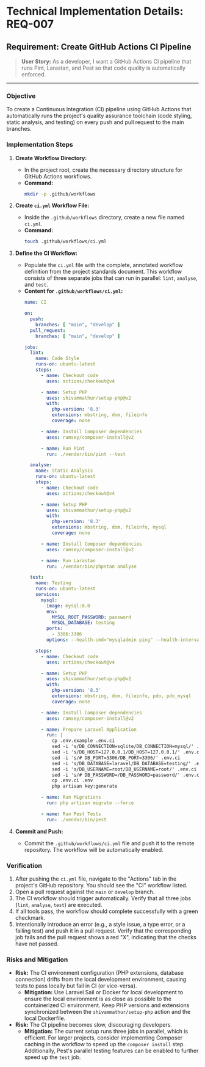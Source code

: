 # **Technical Implementation Details: REQ-007**

## **Requirement: Create GitHub Actions CI Pipeline**

> **User Story:** As a developer, I want a GitHub Actions CI pipeline that runs Pint, Larastan, and Pest so that code quality is automatically enforced.

---

### **Objective**

To create a Continuous Integration (CI) pipeline using GitHub Actions that automatically runs the project's quality assurance toolchain (code styling, static analysis, and testing) on every push and pull request to the main branches.

### **Implementation Steps**

1.  **Create Workflow Directory:**
    *   In the project root, create the necessary directory structure for GitHub Actions workflows.
    *   **Command:**
        ```bash
        mkdir -p .github/workflows
        ```

2.  **Create `ci.yml` Workflow File:**
    *   Inside the `.github/workflows` directory, create a new file named `ci.yml`.
    *   **Command:**
        ```bash
        touch .github/workflows/ci.yml
        ```

3.  **Define the CI Workflow:**
    *   Populate the `ci.yml` file with the complete, annotated workflow definition from the project standards document. This workflow consists of three separate jobs that can run in parallel: `lint`, `analyse`, and `test`.
    *   **Content for `.github/workflows/ci.yml`:**
        ```yaml
        name: CI

        on:
          push:
            branches: [ "main", "develop" ]
          pull_request:
            branches: [ "main", "develop" ]

        jobs:
          lint:
            name: Code Style
            runs-on: ubuntu-latest
            steps:
              - name: Checkout code
                uses: actions/checkout@v4

              - name: Setup PHP
                uses: shivammathur/setup-php@v2
                with:
                  php-version: '8.3'
                  extensions: mbstring, dom, fileinfo
                  coverage: none

              - name: Install Composer dependencies
                uses: ramsey/composer-install@v2

              - name: Run Pint
                run: ./vendor/bin/pint --test

          analyse:
            name: Static Analysis
            runs-on: ubuntu-latest
            steps:
              - name: Checkout code
                uses: actions/checkout@v4

              - name: Setup PHP
                uses: shivammathur/setup-php@v2
                with:
                  php-version: '8.3'
                  extensions: mbstring, dom, fileinfo, mysql
                  coverage: none

              - name: Install Composer dependencies
                uses: ramsey/composer-install@v2

              - name: Run Larastan
                run: ./vendor/bin/phpstan analyse

          test:
            name: Testing
            runs-on: ubuntu-latest
            services:
              mysql:
                image: mysql:8.0
                env:
                  MYSQL_ROOT_PASSWORD: password
                  MYSQL_DATABASE: testing
                ports:
                  - 3306:3306
                options: --health-cmd="mysqladmin ping" --health-interval=10s --health-timeout=5s --health-retries=3

            steps:
              - name: Checkout code
                uses: actions/checkout@v4

              - name: Setup PHP
                uses: shivammathur/setup-php@v2
                with:
                  php-version: '8.3'
                  extensions: mbstring, dom, fileinfo, pdo, pdo_mysql
                  coverage: none

              - name: Install Composer dependencies
                uses: ramsey/composer-install@v2

              - name: Prepare Laravel Application
                run: |
                  cp .env.example .env.ci
                  sed -i 's/DB_CONNECTION=sqlite/DB_CONNECTION=mysql/' .env.ci
                  sed -i 's/DB_HOST=127.0.0.1/DB_HOST=127.0.0.1/' .env.ci
                  sed -i 's/# DB_PORT=3306/DB_PORT=3306/' .env.ci
                  sed -i 's/DB_DATABASE=laravel/DB_DATABASE=testing/' .env.ci
                  sed -i 's/DB_USERNAME=root/DB_USERNAME=root/' .env.ci
                  sed -i 's/# DB_PASSWORD=/DB_PASSWORD=password/' .env.ci
                  cp .env.ci .env
                  php artisan key:generate

              - name: Run Migrations
                run: php artisan migrate --force

              - name: Run Pest Tests
                run: ./vendor/bin/pest
        ```

4.  **Commit and Push:**
    *   Commit the `.github/workflows/ci.yml` file and push it to the remote repository. The workflow will be automatically enabled.

### **Verification**

1.  After pushing the `ci.yml` file, navigate to the "Actions" tab in the project's GitHub repository. You should see the "CI" workflow listed.
2.  Open a pull request against the `main` or `develop` branch.
3.  The CI workflow should trigger automatically. Verify that all three jobs (`lint`, `analyse`, `test`) are executed.
4.  If all tools pass, the workflow should complete successfully with a green checkmark.
5.  Intentionally introduce an error (e.g., a style issue, a type error, or a failing test) and push it in a pull request. Verify that the corresponding job fails and the pull request shows a red "X", indicating that the checks have not passed.

### **Risks and Mitigation**

*   **Risk:** The CI environment configuration (PHP extensions, database connection) drifts from the local development environment, causing tests to pass locally but fail in CI (or vice-versa).
    *   **Mitigation:** Use Laravel Sail or Docker for local development to ensure the local environment is as close as possible to the containerized CI environment. Keep PHP versions and extensions synchronized between the `shivammathur/setup-php` action and the local Dockerfile.
*   **Risk:** The CI pipeline becomes slow, discouraging developers.
    *   **Mitigation:** The current setup runs three jobs in parallel, which is efficient. For larger projects, consider implementing Composer caching in the workflow to speed up the `composer install` step. Additionally, Pest's parallel testing features can be enabled to further speed up the `test` job.
